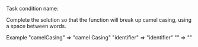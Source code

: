 Task condition name:

Complete the solution so that the function will break up camel casing, using a space between words.

Example
"camelCasing"  =>  "camel Casing"
"identifier"   =>  "identifier"
""             =>  ""
